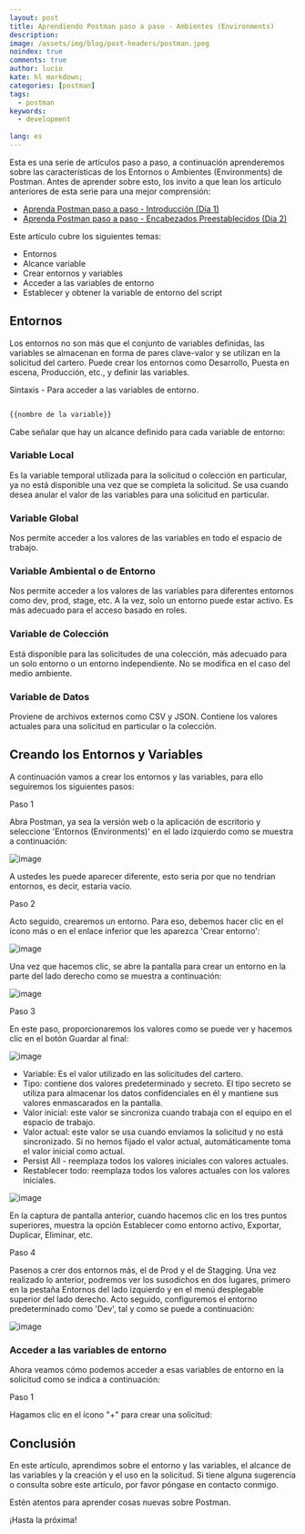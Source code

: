 ```yaml
---
layout: post
title: Aprendiendo Postman paso a paso - Ambientes (Environments)
description:
image: /assets/img/blog/post-headers/postman.jpeg
noindex: true
comments: true
author: lucio
kate: hl markdown;
categories: [postman]
tags:
  - postman
keywords:
  - development
  
lang: es
---
```


Esta es una serie de artículos paso a paso, a continuación aprenderemos sobre las características de los Entornos o Ambientes (Environments) de Postman. Antes de aprender sobre esto, los invito a que lean los artículo anteriores de esta serie para una mejor comprensión:

- [Aprenda Postman paso a paso - Introducción (Día 1)](https://vicenteguzman.com/maui_net/net/2022-04-25-introduccion-a-postman/)
- [Aprenda Postman paso a paso - Encabezados Preestablecidos (Día 2)](https://vicenteguzman.com/postman/2022-04-27-aprendiendo-postman-paso-a-paso-encabezados-preestablecidos/)

Este artículo cubre los siguientes temas:

- Entornos
- Alcance variable
- Crear entornos y variables
- Acceder a las variables de entorno
- Establecer y obtener la variable de entorno del script

## Entornos
Los entornos no son más que el conjunto de variables definidas, las variables se almacenan en forma de pares clave-valor y se utilizan en la solicitud del cartero. Puede crear los entornos como Desarrollo, Puesta en escena, Producción, etc., y definir las variables.

Sintaxis - Para acceder a las variables de entorno.

~~~bash

{{nombre de la variable}}

~~~

Cabe señalar que hay un alcance definido para cada variable de entorno:

### Variable Local
Es la variable temporal utilizada para la solicitud o colección en particular, ya no está disponible una vez que se completa la solicitud. Se usa cuando desea anular el valor de las variables para una solicitud en particular.

### Variable Global
Nos permite acceder a los valores de las variables en todo el espacio de trabajo.

### Variable Ambiental o de Entorno
Nos permite acceder a los valores de las variables para diferentes entornos como dev, prod, stage, etc. A la vez, solo un entorno puede estar activo. Es más adecuado para el acceso basado en roles.

### Variable de Colección
Está disponible para las solicitudes de una colección, más adecuado para un solo entorno o un entorno independiente. No se modifica en el caso del medio ambiente.

### Variable de Datos
Proviene de archivos externos como CSV y JSON. Contiene los valores actuales para una solicitud en particular o la colección.

## Creando los Entornos y Variables

A continuación vamos a crear los entornos y las variables, para ello seguiremos los siguientes pasos:

Paso 1

Abra Postman, ya sea la versión web o la aplicación de escritorio y seleccione 'Entornos (Environments)' en el lado izquierdo como se muestra a continuación:

![image](/assets/img/blog/tutorials/postman-environments/Imagen1.png)

A ustedes les puede aparecer diferente, esto seria por que no tendrian entornos, es decir, estaria vacío.

Paso 2

Acto seguido, crearemos un entorno. Para eso, debemos hacer clic en el ícono más o en el enlace inferior que les aparezca 'Crear entorno':

![image](/assets/img/blog/tutorials/postman-environments/Imagen2.png)

Una vez que hacemos clic, se abre la pantalla para crear un entorno en la parte del lado derecho como se muestra a continuación:

![image](/assets/img/blog/tutorials/postman-environments/Imagen3.png)

Paso 3

En este paso, proporcionaremos los valores como se puede ver y hacemos clic en el botón Guardar al final:

![image](/assets/img/blog/tutorials/postman-environments/Imagen4.png)

- Variable: Es el valor utilizado en las solicitudes del cartero.
- Tipo: contiene dos valores predeterminado y secreto. 
El tipo secreto se utiliza para almacenar los datos confidenciales en él y mantiene sus valores enmascarados en la pantalla.
- Valor inicial: este valor se sincroniza cuando trabaja con el equipo en el espacio de trabajo.
- Valor actual: este valor se usa cuando enviamos la solicitud y no está sincronizado. 
Si no hemos fijado el valor actual, automáticamente toma el valor inicial como actual.
- Persist All - reemplaza todos los valores iniciales con valores actuales.
- Restablecer todo: reemplaza todos los valores actuales con los valores iniciales.

![image](/assets/img/blog/tutorials/postman-environments/Imagen5.png)

En la captura de pantalla anterior, cuando hacemos clic en los tres puntos superiores, muestra la opción Establecer como entorno activo, Exportar, Duplicar, Eliminar, etc.

Paso 4

Pasenos a crer dos entornos más, el de Prod y el de Stagging. Una vez realizado lo anterior, podremos ver los susodichos en dos lugares, primero en la pestaña Entornos del lado izquierdo y en el menú desplegable superior del lado derecho. Acto seguido, configuremos el entorno predeterminado como 'Dev', tal y como se puede a continuación:

![image](/assets/img/blog/tutorials/postman-environments/Imagen6.png)

### Acceder a las variables de entorno

Ahora veamos cómo podemos acceder a esas variables de entorno en la solicitud como se indica a continuación:

Paso 1

Hagamos clic en el ícono "+" para crear una solicitud:



## Conclusión

En este artículo, aprendimos sobre el entorno y las variables, el alcance de las variables y la creación y el uso en la solicitud. Si tiene alguna sugerencia o consulta sobre este artículo, por favor póngase en contacto conmigo.

Estén atentos para aprender cosas nuevas sobre Postman.

¡Hasta la próxima!